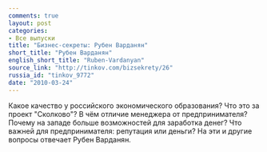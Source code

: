 ```yaml
---
comments: true
layout: post
categories:
- Все выпуски
title: "Бизнес-секреты: Рубен Варданян"
short_title: "Рубен Варданян"
english_short_title: "Ruben-Vardanyan"
source_link: "http://tinkov.com/bizsekrety/26"
russia_id: "tinkov_9772"
date: "2010-03-24"
---
```

Какое качество у российского экономического образования? Что это за проект "Сколково"? В чём отличие менеджера от предпринимателя? Почему на западе больше возможностей для заработка денег? Что важней для предпринимателя: репутация или деньги? На эти и другие вопросы отвечает Рубен Варданян.
